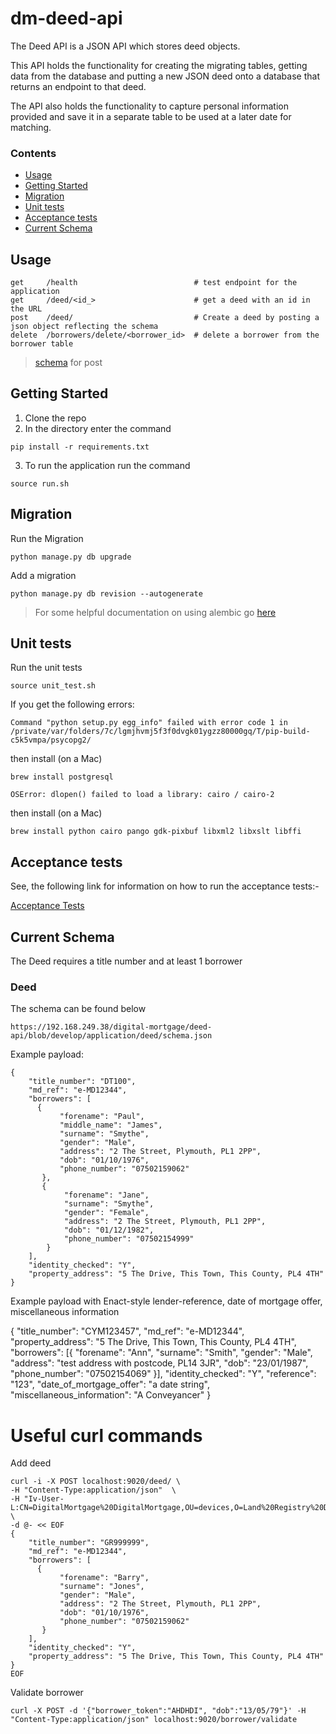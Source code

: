 # dm-deed-api

The Deed API is a JSON API which stores deed objects.

This API holds the functionality for creating the migrating tables, getting data
from the database and putting a new JSON deed onto a database that returns an endpoint to that deed.

The API also holds the functionality to capture personal information provided and save it in a
separate table to be used at a later date for matching.

### Contents

- [Usage](#usage)
- [Getting Started](#getting-started)
- [Migration](#migration)
- [Unit tests](#unit-tests)
- [Acceptance tests](#acceptance-tests)
- [Current Schema](#current-schema)

## Usage
```
get     /health                          # test endpoint for the application
get     /deed/<id_>                      # get a deed with an id in the URL
post    /deed/                           # Create a deed by posting a json object reflecting the schema
delete  /borrowers/delete/<borrower_id>  # delete a borrower from the borrower table

```
> [schema](#current-schema) for post

## Getting Started
1. Clone the repo
2. In the directory enter the command
```
pip install -r requirements.txt
```
3. To run the application run the command
```
source run.sh
```

## Migration

Run the Migration
```
python manage.py db upgrade
```

Add a migration

```
python manage.py db revision --autogenerate
```

> For some helpful documentation on using alembic go [here](alembic.md)

## Unit tests

Run the unit tests

```
source unit_test.sh
```
If you get the following errors:
```
Command "python setup.py egg_info" failed with error code 1 in /private/var/folders/7c/lgmjhvmj5f3f0dvgk01ygzz80000gq/T/pip-build-c5k5vmpa/psycopg2/
```
then install (on a Mac)
```
brew install postgresql
```

```
OSError: dlopen() failed to load a library: cairo / cairo-2
```
then install (on a Mac)
```
brew install python cairo pango gdk-pixbuf libxml2 libxslt libffi
```

## Acceptance tests

See, the following link for information on how to run the acceptance tests:-

[Acceptance Tests](https://192.168.249.38/digital-mortgage/acceptance-tests)

## Current Schema

The Deed requires a title number and at least 1 borrower

### Deed
The schema can be found below
```
https://192.168.249.38/digital-mortgage/deed-api/blob/develop/application/deed/schema.json
```
Example payload:
```
{
    "title_number": "DT100",
    "md_ref": "e-MD12344",
    "borrowers": [
      {
           "forename": "Paul",
           "middle_name": "James",
           "surname": "Smythe",
           "gender": "Male",
           "address": "2 The Street, Plymouth, PL1 2PP",
           "dob": "01/10/1976",
           "phone_number": "07502159062"
       },
       {
            "forename": "Jane",
            "surname": "Smythe",
            "gender": "Female",
            "address": "2 The Street, Plymouth, PL1 2PP",
            "dob": "01/12/1982",
            "phone_number": "07502154999"
        }
    ],
    "identity_checked": "Y",
    "property_address": "5 The Drive, This Town, This County, PL4 4TH"
}
```

Example payload with Enact-style lender-reference, date of mortgage offer, miscellaneous information

{
	"title_number": "CYM123457",
	"md_ref": "e-MD12344",
	"property_address": "5 The Drive, This Town, This County, PL4 4TH",
	"borrowers": [{
		"forename": "Ann",
		"surname": "Smith",
		"gender": "Male",
		"address": "test address with postcode, PL14 3JR",
		"dob": "23/01/1987",
		"phone_number": "07502154069"
	}],
	"identity_checked": "Y",
	"reference": "123",
	"date_of_mortgage_offer": "a date string",
	"miscellaneous_information": "A Conveyancer"
}


# Useful curl commands

Add deed

```
curl -i -X POST localhost:9020/deed/ \
-H "Content-Type:application/json"  \
-H "Iv-User-L:CN=DigitalMortgage%20DigitalMortgage,OU=devices,O=Land%20Registry%20Devices,O=1359.2.1,C=gb"  \
-d @- << EOF
{
    "title_number": "GR999999",
    "md_ref": "e-MD12344",
    "borrowers": [
      {
           "forename": "Barry",
           "surname": "Jones",
           "gender": "Male",
           "address": "2 The Street, Plymouth, PL1 2PP",
           "dob": "01/10/1976",
           "phone_number": "07502159062"
       }
    ],
    "identity_checked": "Y",
    "property_address": "5 The Drive, This Town, This County, PL4 4TH"
}
EOF
```

Validate borrower

```
curl -X POST -d '{"borrower_token":"AHDHDI", "dob":"13/05/79"}' -H "Content-Type:application/json" localhost:9020/borrower/validate
```
